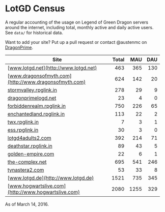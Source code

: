 # LotGD Census
A regular accounting of the usage on Legend of Green Dragon servers around the internet, including total, monthly active and daily active users. See `data/` for historical data.

Want to add your site? Put up a pull request or contact @austenmc on [DragonPrime](http://dragonprime.net).


Site | Total | MAU | DAU
--- | ---:| ---:| ---:
[www.lotgd.net](http://www.lotgd.net)|463|365|130
[www.dragonsofmyth.com](http://www.dragonsofmyth.com)|624|142|20
[stormvalley.rpglink.in](http://stormvalley.rpglink.in)|278|29|9
[dragonprimelogd.net](http://dragonprimelogd.net)|23|4|0
[forbiddenrealm.rpglink.in](http://forbiddenrealm.rpglink.in)|750|226|65
[enchantedland.rpglink.in](http://enchantedland.rpglink.in)|113|22|2
[twx.rpglink.in](http://twx.rpglink.in)|7|3|1
[ess.rpglink.in](http://ess.rpglink.in)|30|3|0
[lotgd4adults2.com](http://lotgd4adults2.com)|392|214|71
[deathstar.rpglink.in](http://deathstar.rpglink.in)|89|43|5
[golden-empire.com](http://golden-empire.com)|22|6|1
[the-complex.net](http://the-complex.net)|695|541|246
[tynastera2.com](http://tynastera2.com)|53|33|8
[www.lotgd.de](http://www.lotgd.de)|1521|735|345
[www.hogwartslive.com](http://www.hogwartslive.com)|2080|1255|329

As of March 14, 2016.
